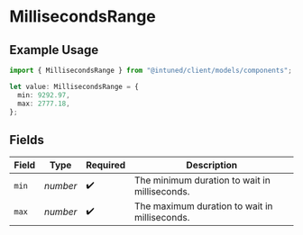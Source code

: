 # MillisecondsRange

## Example Usage

```typescript
import { MillisecondsRange } from "@intuned/client/models/components";

let value: MillisecondsRange = {
  min: 9292.97,
  max: 2777.18,
};
```

## Fields

| Field                                         | Type                                          | Required                                      | Description                                   |
| --------------------------------------------- | --------------------------------------------- | --------------------------------------------- | --------------------------------------------- |
| `min`                                         | *number*                                      | :heavy_check_mark:                            | The minimum duration to wait in milliseconds. |
| `max`                                         | *number*                                      | :heavy_check_mark:                            | The maximum duration to wait in milliseconds. |